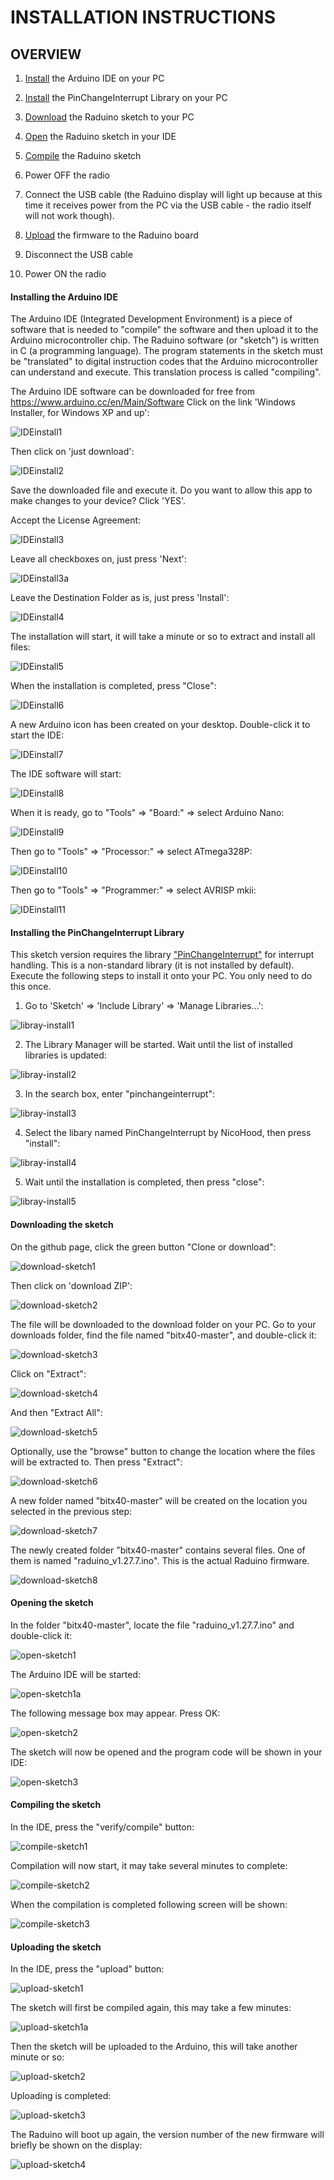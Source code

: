 # INSTALLATION INSTRUCTIONS
## OVERVIEW

1. [Install](#installing-the-arduino-ide) the Arduino IDE on your PC

2. [Install](#installing-the-pinchangeinterrupt-library) the PinChangeInterrupt Library on your PC

3. [Download](#downloading-the-sketch) the Raduino sketch to your PC

4. [Open](#opening-the-sketch) the Raduino sketch in your IDE

5. [Compile](#compiling-the-sketch) the Raduino sketch

6. Power OFF the radio

7. Connect the USB cable
(the Raduino display will light up because at this time it receives power from the PC via the USB cable - the radio itself will not work though).

8. [Upload](#uploading-the-sketch) the firmware to the Raduino board

9. Disconnect the USB cable

10. Power ON the radio

#### Installing the Arduino IDE

The Arduino IDE (Integrated Development Environment) is a piece of software that is needed to "compile" the software and then upload it to the Arduino microcontroller chip.
The Raduino software (or "sketch") is written in C (a programming language). The program statements in the sketch must be "translated" to digital instruction codes that the Arduino microcontroller can understand and execute. This translation process is called "compiling".

The Arduino IDE software can be downloaded for free from https://www.arduino.cc/en/Main/Software
Click on the link 'Windows Installer, for Windows XP and up':

![IDEinstall1](IDEinstall1.png)

Then click on 'just download':

![IDEinstall2](IDEinstall2.png)

Save the downloaded file and execute it.
Do you want to allow this app to make changes to your device? Click 'YES'.

Accept the License Agreement:

![IDEinstall3](IDEinstall3.png)

Leave all checkboxes on, just press 'Next':

![IDEinstall3a](IDEinstall3a.png)

Leave the Destination Folder as is, just press 'Install':

![IDEinstall4](IDEinstall4.png)

The installation will start, it will take a minute or so to extract and install all files:

![IDEinstall5](IDEinstall5.png)

When the installation is completed, press "Close":

![IDEinstall6](IDEinstall6.png)

A new Arduino icon has been created on your desktop. Double-click it to start the IDE:

![IDEinstall7](IDEinstall7.PNG)

The IDE software will start:

![IDEinstall8](IDEinstall8.PNG)

When it is ready, go to "Tools" => "Board:" => select Arduino Nano:

![IDEinstall9](IDEinstall9.png)

Then go to "Tools" => "Processor:" => select ATmega328P:

![IDEinstall10](IDEinstall10.png)

Then go to "Tools" => "Programmer:" => select AVRISP mkii:

![IDEinstall11](IDEinstall11.png)

#### Installing the PinChangeInterrupt Library

This sketch version requires the library ["PinChangeInterrupt"](https://playground.arduino.cc/Main/PinChangeInterrupt) for interrupt handling.
This is a non-standard library (it is not installed by default). Execute the following steps to install it onto your PC.
You only need to do this once.

1. Go to 'Sketch' => 'Include Library' => 'Manage Libraries...':

![libray-install1](library-install1.PNG)

2. The Library Manager will be started. Wait until the list of installed libraries is updated:

![libray-install2](library-install2.PNG)

3. In the search box, enter "pinchangeinterrupt":

![libray-install3](library-install3.PNG)

4. Select the libary named PinChangeInterrupt by NicoHood, then press "install":

![libray-install4](library-install4.PNG)

5. Wait until the installation is completed, then press "close":

![libray-install5](library-install5.PNG)

#### Downloading the sketch

On the github page, click the green button "Clone or download":

![download-sketch1](download_sketch1.png)

Then click on 'download ZIP':

![download-sketch2](download_sketch2.png)

The file will be downloaded to the download folder on your PC.
Go to your downloads folder, find the file named "bitx40-master", and double-click it:

![download-sketch3](download_sketch3.png)

Click on "Extract":

![download-sketch4](download_sketch4.png)

And then "Extract All":

![download-sketch5](download_sketch5.png)

Optionally, use the "browse" button to change the location where the files will be extracted to.
Then press "Extract":

![download-sketch6](download_sketch6.png)

A new folder named "bitx40-master" will be created on the location you selected in the previous step:

![download-sketch7](download_sketch7.png)

The newly created folder "bitx40-master" contains several files. One of them is named "raduino_v1.27.7.ino". This is the actual Raduino firmware.

![download-sketch8](open_sketch1.png)

#### Opening the sketch

In the folder "bitx40-master", locate the file "raduino_v1.27.7.ino" and double-click it:

![open-sketch1](open_sketch1.png)

The Arduino IDE will be started:

![open-sketch1a](IDEinstall8.PNG)

The following message box may appear. Press OK:

![open-sketch2](open_sketch2.png)

The sketch will now be opened and the program code will be shown in your IDE:

![open-sketch3](open_sketch3.PNG)

#### Compiling the sketch

In the IDE, press the "verify/compile" button:

![compile-sketch1](compile_sketch1.png)

Compilation will now start, it may take several minutes to complete:

![compile-sketch2](compile_sketch2.png)

When the compilation is completed following screen will be shown:

![compile-sketch3](compile_sketch3.png)

#### Uploading the sketch

In the IDE, press the "upload" button:

![upload-sketch1](upload-sketch1.png)

The sketch will first be compiled again, this may take a few minutes:

![upload-sketch1a](compile_sketch2.png)

Then the sketch will be uploaded to the Arduino, this will take another minute or so:

![upload-sketch2](upload-sketch2.png)

Uploading is completed:

![upload-sketch3](upload-sketch3.png)

The Raduino will boot up again, the version number of the new firmware will briefly be shown on the display:

![upload-sketch4](upload-sketch4.png)
